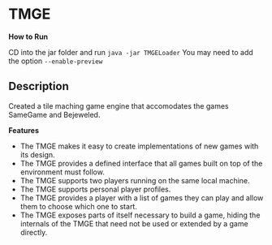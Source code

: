 # TMGE

**How to Run**

CD into the jar folder and run `java -jar TMGELoader`
You may need to add the option `--enable-preview`


## Description
Created a tile maching game engine that accomodates the games SameGame and Bejeweled. 


**Features**
- The TMGE makes it easy to create implementations of new games with its design. 
- The TMGE provides a defined interface that all games built on top of the environment must follow.
- The TMGE supports two players running on the same local machine.
- The TMGE supports personal player profiles.
- The TMGE provides a player with a list of games they can play and allow them to choose which one to start.
- The TMGE exposes parts of itself necessary to build a game, hiding the internals of the TMGE that need not be used or extended by a game directly.
